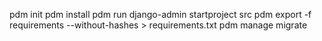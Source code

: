 pdm init
pdm install
pdm run django-admin startproject src
pdm export -f requirements --without-hashes > requirements.txt
pdm manage migrate
